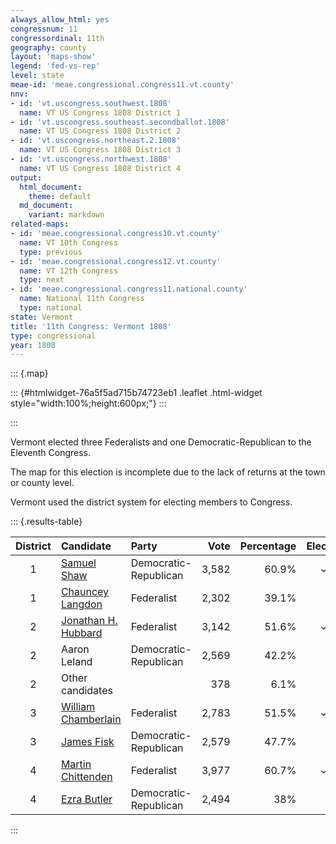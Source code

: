 ```yaml
---
always_allow_html: yes
congressnum: 11
congressordinal: 11th
geography: county
layout: 'maps-show'
legend: 'fed-vs-rep'
level: state
meae-id: 'meae.congressional.congress11.vt.county'
nnv:
- id: 'vt.uscongress.southwest.1808'
  name: VT US Congress 1808 District 1
- id: 'vt.uscongress.southeast.secondballot.1808'
  name: VT US Congress 1808 District 2
- id: 'vt.uscongress.northeast.2.1808'
  name: VT US Congress 1808 District 3
- id: 'vt.uscongress.northwest.1808'
  name: VT US Congress 1808 District 4
output:
  html_document:
    theme: default
  md_document:
    variant: markdown
related-maps:
- id: 'meae.congressional.congress10.vt.county'
  name: VT 10th Congress
  type: previous
- id: 'meae.congressional.congress12.vt.county'
  name: VT 12th Congress
  type: next
- id: 'meae.congressional.congress11.national.county'
  name: National 11th Congress
  type: national
state: Vermont
title: '11th Congress: Vermont 1808'
type: congressional
year: 1808
---
```


::: {.map}
<!--html_preserve-->

::: {#htmlwidget-76a5f5ad715b74723eb1 .leaflet .html-widget style="width:100%;height:600px;"}
:::

<script type="application/json" data-for="htmlwidget-76a5f5ad715b74723eb1">{"x":{"options":{"minZoom":7,"maxZoom":12,"crs":{"crsClass":"L.Proj.CRS","code":"ESRI:32145","proj4def":"+proj=tmerc +lat_0=42.5 +lon_0=-72.5 +k=0.999964286 +x_0=500000 +y_0=0 +ellps=GRS80 +datum=NAD83 +units=m +no_defs","projectedBounds":null,"options":{"resolutions":[1048576,524288,262144,131072,65536,32768,16384,8192,4096,2048,1024,512,256,128,64,32,16,8,4,2,1]}},"zoomControl":false,"dragging":true},"calls":[{"method":"setMaxBounds","args":[42.2768529879132,-73.8877422773662,45.4666589975745,-71.0145566792896]},{"method":"addPolygons","args":[[[[{"lng":[-72.9529261236609,-72.9527731236062,-72.9344111176347,-72.92997011419,-72.9280811135689,-72.7705300605204,-72.8193740718911,-72.7415720444801,-72.7910130565378,-72.8097080610948,-72.8156920631795,-72.8338340674242,-72.865494074828,-72.874554077615,-72.874550077618,-72.8745540780319,-72.8763080810552,-72.9330540986317,-72.9513191042611,-72.9598221069082,-72.9718031106377,-72.978554112722,-73.0305361287659,-73.2189681907667,-73.2226721933636,-73.3734222424403,-73.3742172449195,-73.4085912601317,-73.4068462653308,-73.4377422773662,-73.390586271557,-73.3133962508041,-73.1098611838505,-73.0166101531492,-73.0201031555382,-72.9731521392786,-72.9529261236609],"lat":[44.1613822245613,44.1613272245566,44.1636642256135,44.134058220379,44.1341942204686,44.1269572245419,44.0519332091946,44.0295202077494,43.961676193663,43.9360191883299,43.9374241883837,43.9098271827109,43.8616461727985,43.8581411718468,43.8582071718591,43.8645491730227,43.9020001798299,43.8819281742139,43.8750731723327,43.8722911715318,43.8683701704027,43.8659031697192,43.8468991644524,43.8373551562074,43.8580161598656,43.8430061518748,43.8762381579316,43.9329421670981,44.0189261828493,44.045015186517,44.1908972146891,44.2640822306665,44.2782102403385,44.2846702447449,44.3028762479221,44.2942862479904,44.1613822245613]}]],[[{"lng":[-72.9912980799728,-72.9925390781823,-72.977440073192,-72.9761530749626,-72.9759140756945,-72.9546750686217,-72.9381660631237,-72.9229650580609,-72.8679030397157,-72.8557280356628,-72.8537060349897,-72.8199010237292,-72.8193700208082,-72.8479200306948,-72.8513940282574,-72.8619960317495,-72.8687380282302,-72.9358580506053,-72.9868090675784,-72.9991470700438,-73.000355068774,-73.0009490682333,-73.0027630668854,-73.0075190631518,-72.9995480599926,-72.9335220380604,-72.9213770340264,-72.9254670301461,-72.9302590254067,-72.9506620321481,-73.0229040560152,-73.0379730609871,-73.1077630840475,-73.264958135937,-73.2764231397116,-73.2773481402686,-73.2909451479775,-73.2742951513956,-73.2650311586415,-73.254635168521,-72.9909660807121,-72.9861320790999,-72.9912980799728],"lat":[43.2916520631496,43.2568910566294,43.2569400571488,43.2916500636612,43.3044540660542,43.3037400666388,43.3031850670926,43.3026740675102,43.3007520690061,43.3003880693474,43.3003280694041,43.2992200703325,43.2555080621989,43.2624980625455,43.2053310517573,43.2051050513594,43.1131790339393,43.1163700322858,43.1186530309993,43.093004025782,43.0663750207526,43.0546000185254,43.0234690126258,42.9384019964873,42.9298559951475,42.9272649968718,42.9268009971905,42.8421289811028,42.7393029615237,42.7397019609197,42.7411419587802,42.7413509583154,42.7429139562714,42.7459489515458,42.7460279511727,42.750087951908,42.8019299612272,42.9436609884612,43.1064100192771,43.3146840584708,43.3050430656548,43.3048390657803,43.2916520631496]}]],[[{"lng":[-71.9087447991282,-71.8437197747643,-71.8566387783273,-71.9332898005652,-71.8376577625043,-71.8724727734818,-71.90690978578,-72.0331368263474,-72.0334658252764,-72.0684978350236,-72.0478898260684,-72.0661678290904,-72.0428028191615,-72.1702618640891,-72.3049809086033,-72.3683549311539,-72.3686819312697,-72.3941519403288,-72.4197489494433,-72.5020759787688,-72.5197359842035,-72.5263459862334,-72.6126510164141,-72.5264059953764,-72.4905499865309,-72.4343159729745,-72.3747869581435,-72.2625059177164,-72.2269249089356,-72.1462488891365,-72.1145038815232,-72.0125048438528,-71.9102578060665,-71.8427327810245,-71.8646847870468,-71.9087447991282],"lat":[44.5473463296758,44.5083933247682,44.4961883221368,44.4411843096622,44.3478102958508,44.3366372926833,44.3482932936746,44.3203742844547,44.3018882810835,44.2706302742432,44.2385032690733,44.1897832595917,44.1566222543093,44.1920622565714,44.183158250474,44.204066252167,44.204164252174,44.2124822528357,44.2209892535259,44.2484152557453,44.2411712538329,44.2384012531061,44.2585202538429,44.3775872783592,44.4257032882803,44.506108304709,44.584134320788,44.5427783171067,44.5911813270266,44.7028803498249,44.7496343592814,44.6988303535498,44.6470283476082,44.6111753433665,44.5899473388159,44.5473463296758]}]],[[{"lng":[-72.5264059953764,-72.6126510164141,-72.6603350335254,-72.7705300605204,-72.9280811135689,-72.92997011419,-72.9344111176347,-72.9527731236062,-72.9529261236609,-72.9731521392786,-73.0201031555382,-73.0166101531492,-73.1098611838505,-73.3133962508041,-73.334941264841,-73.2935842562246,-73.3067082647432,-73.338632278628,-73.3599242868202,-73.3614852874297,-73.2583792554814,-73.2537792566237,-73.2332112504736,-73.2288552540832,-73.0380291851744,-72.9241141457505,-72.9103751409818,-72.8114971022667,-72.8093501015145,-72.7031040648322,-72.686472058743,-72.61309203169,-72.5968090256891,-72.5264349997737,-72.4905499865309,-72.5264059953764],"lat":[44.3775872783592,44.2585202538429,44.2762362554404,44.1269572245419,44.1341942204686,44.134058220379,44.1636642256135,44.1613272245566,44.1613822245613,44.2942862479904,44.3028762479221,44.2846702447449,44.2782102403385,44.2640822306665,44.3644502480567,44.4402402631839,44.5003432735418,44.5468532807737,44.562331282799,44.5635902829698,44.600387293219,44.6391493003314,44.649801302966,44.7228753161985,44.6511673100633,44.633060310783,44.6306743108315,44.5484172994649,44.5479312994513,44.5319823002301,44.5243042994163,44.4874752952805,44.4793022943601,44.4441432903997,44.4257032882803,44.3775872783592]}]],[[{"lng":[-71.4645566792896,-71.4879236863854,-71.5090666939451,-71.541198703352,-71.5162236936096,-71.5219366939583,-71.4958456828881,-71.5495346983115,-71.5516256974227,-71.5776037047765,-71.5738097019438,-71.632095719058,-71.5819836971792,-71.5878076983774,-71.5469866826151,-71.5625446861404,-71.5398986776248,-71.5598246827969,-71.597223695019,-71.573084685589,-71.5942606916883,-71.5781556850382,-71.6458907061213,-71.6618307092817,-71.7027817213715,-71.7647467417448,-71.802354753539,-71.812902754684,-71.8376577625043,-71.9332898005652,-71.8566387783273,-71.8437197747643,-71.9087447991282,-71.8646847870468,-71.8427327810245,-71.9102578060665,-72.0125048438528,-72.1145038815232,-72.0415408617057,-71.9743198367173,-71.9187078212014,-71.874661808991,-71.9293438293273,-71.8976088253972,-71.5024876921094,-71.4645566792896],"lat":[45.0136464279276,45.001041424919,45.0073234253543,44.9846504202605,44.9645794174854,44.9399904129029,44.9049894074846,44.8626023981486,44.8377373936216,44.8156123888081,44.7913883845816,44.7515213755231,44.6735433631141,44.661520360758,44.6299613563865,44.6028513509895,44.5888403491901,44.5644783441435,44.5585993418717,44.5379893389245,44.5216903352909,44.5021983322822,44.4751513251924,44.4403033183587,44.4137473122136,44.406644308911,44.3933893052803,44.3555562980658,44.3478102958508,44.4411843096622,44.4961883221368,44.5083933247682,44.5473463296758,44.5899473388159,44.6111753433665,44.6470283476082,44.6988303535498,44.7496343592814,44.822074374704,44.7865283705662,44.8359803812742,44.8765063899881,44.9052213933143,45.0083594127814,45.0133764266487,45.0136464279276]}]],[[{"lng":[-72.541421038843,-72.5326400278486,-72.5846770453678,-72.6121040524313,-72.5781630396662,-72.5439770273104,-72.5195420184823,-72.5778320325521,-72.686472058743,-72.7031040648322,-72.8093501015145,-72.8114971022667,-72.9103751409818,-72.9241141457505,-73.0380291851744,-73.2288552540832,-73.2588712673216,-73.2561962673896,-73.2088652543885,-73.1917102544599,-73.22627526696,-73.2409952740201,-73.1919292620441,-72.554361047039,-72.541421038843],"lat":[44.9519823810152,44.8333553601486,44.8335293583982,44.801597351749,44.781587349332,44.7688083482132,44.7597083474175,44.6775083306874,44.5243042994163,44.5319823002301,44.5479312994513,44.5484172994649,44.6306743108315,44.633060310783,44.6511673100633,44.7228753161985,44.768486323286,44.7823093258482,44.8234803348676,44.9068073503139,44.9195143513488,44.9495853561698,45.0136243692772,45.0082813905912,44.9519823810152]}]],[[{"lng":[-73.2583792554814,-73.3614852874297,-73.3902323008515,-73.3543622984069,-73.3344312950144,-73.3815913141472,-73.3389803046735,-73.338245307757,-73.3546343148646,-73.3431253126663,-73.1919292620441,-73.2409952740201,-73.22627526696,-73.1917102544599,-73.2088652543885,-73.2561962673896,-73.2588712673216,-73.2288552540832,-73.2332112504736,-73.2537792566237,-73.2583792554814],"lat":[44.600387293219,44.5635902829698,44.6183632917738,44.7553053175434,44.8021983266191,44.8493633333418,44.9176903470153,44.9647603554007,44.9873613588246,45.0108493634001,45.0136243692772,44.9495853561698,44.9195143513488,44.9068073503139,44.8234803348676,44.7823093258482,44.768486323286,44.7228753161985,44.649801302966,44.6391493003314,44.600387293219]}]],[[{"lng":[-72.6126510164141,-72.5263459862334,-72.5197359842035,-72.5020759787688,-72.4197489494433,-72.3941519403288,-72.3686819312697,-72.3683549311539,-72.3049809086033,-72.1702618640891,-72.0428028191615,-72.0400838181964,-72.0337048145278,-72.0555308205507,-72.048335817234,-72.0314938118234,-72.0452308155831,-72.0318558106291,-72.0526198173969,-72.0951008281338,-72.0900598256965,-72.102476830161,-72.1169868337234,-72.1142738311177,-72.0906688231221,-72.184789848112,-72.183343844164,-72.2050148490598,-72.4662199404816,-72.4991049520857,-72.5261829616385,-72.5744449786681,-72.7029810238014,-72.7100280262603,-72.7832090518098,-72.8097080610948,-72.7910130565378,-72.7415720444801,-72.8193740718911,-72.7705300605204,-72.6603350335254,-72.6126510164141],"lat":[44.2585202538429,44.2384012531061,44.2411712538329,44.2484152557453,44.2209892535259,44.2124822528357,44.204164252174,44.204066252167,44.183158250474,44.1920622565714,44.1566222543093,44.155759254241,44.1315512500291,44.11129024561,44.0969152432181,44.1004762444217,44.0872252415478,44.0796352405978,44.0768052393989,44.0218402279403,44.0099122259201,44.0148902264246,43.9944892222082,43.9675222173513,43.9657922178086,43.863403195904,43.8081621857813,43.7709521782102,43.8401131822984,43.8502501830643,43.8585461836834,43.8733571847866,43.9092031870347,43.9109211871114,43.9289771879405,43.9360191883299,43.961676193663,44.0295202077494,44.0519332091946,44.1269572245419,44.2762362554404,44.2585202538429]}]],[[{"lng":[-71.8976088253972,-71.9293438293273,-71.874661808991,-71.9187078212014,-71.9743198367173,-72.0415408617057,-72.1145038815232,-72.1462488891365,-72.2269249089356,-72.2625059177164,-72.3747869581435,-72.4343159729745,-72.4905499865309,-72.5264349997737,-72.5968090256891,-72.61309203169,-72.686472058743,-72.5778320325521,-72.5195420184823,-72.5439770273104,-72.5781630396662,-72.6121040524313,-72.5846770453678,-72.5326400278486,-72.541421038843,-72.554361047039,-72.5184450349217,-72.3260649698145,-72.12454590187,-71.8976088253972],"lat":[45.0083594127814,44.9052213933143,44.8765063899881,44.8359803812742,44.7865283705662,44.822074374704,44.7496343592814,44.7028803498249,44.5911813270266,44.5427783171067,44.584134320788,44.506108304709,44.4257032882803,44.4441432903997,44.4793022943601,44.4874752952805,44.5243042994163,44.6775083306874,44.7597083474175,44.7688083482132,44.781587349332,44.801597351749,44.8335293583982,44.8333553601486,44.9519823810152,45.0082813905912,45.0081283917966,45.0047233977537,45.0056804047281,45.0083594127814]}]],[[{"lng":[-72.8310970619131,-72.796876049906,-72.7877100453342,-72.7829200436275,-72.8186060517645,-72.8200450503447,-72.7830880373855,-72.7225030161348,-72.7159920146899,-72.6953140073972,-72.7009470085767,-72.7580070214548,-72.7728300266347,-72.7910710265446,-72.7934000264137,-72.7715440189809,-72.7271850036885,-72.737302004081,-72.7705770111223,-72.8258120302949,-72.8534410393674,-72.8536900379653,-72.8557280356628,-72.8679030397157,-72.9229650580609,-72.9381660631237,-72.9546750686217,-72.9759140756945,-72.9761530749626,-72.977440073192,-72.9925390781823,-72.9912980799728,-72.9861320790999,-72.9909660807121,-73.254635168521,-73.2486421820133,-73.2957331991335,-73.3062362059444,-73.37189122747,-73.3957692316729,-73.4221602413344,-73.4285062470398,-73.362669232904,-73.3504332300559,-73.3792802420822,-73.3927532474726,-73.3734222424403,-73.2226721933636,-73.2189681907667,-73.0305361287659,-72.978554112722,-72.9718031106377,-72.9598221069082,-72.9513191042611,-72.9330540986317,-72.8763080810552,-72.8745540780319,-72.874550077618,-72.874554077615,-72.8739570769698,-72.8310970619131],"lat":[43.8390251698163,43.8294581692206,43.8059101652041,43.8041601650445,43.7463151531944,43.7168441477178,43.7063371470315,43.688983145875,43.7002321481691,43.693694147659,43.6828411454674,43.5875271259399,43.5915751261896,43.4950091076952,43.4807721049768,43.4778721051737,43.4687271049654,43.4217870959099,43.3584940830251,43.3723490837493,43.3710860825854,43.3475920782062,43.3003880693474,43.3007520690061,43.3026740675102,43.3031850670926,43.3037400666388,43.3044540660542,43.2916500636612,43.2569400571488,43.2568910566294,43.2916520631496,43.3048390657803,43.3050430656548,43.3146840584708,43.5538671030098,43.5771571056862,43.6280281147065,43.6244991117806,43.5680961005497,43.5821391022242,43.6368261120836,43.7531541357695,43.771447139554,43.8084011453285,43.8222051473889,43.8430061518748,43.8580161598656,43.8373551562074,43.8468991644524,43.8659031697192,43.8683701704027,43.8722911715318,43.8750731723327,43.8819281742139,43.9020001798299,43.8645491730227,43.8582071718591,43.8581411718468,43.8512761706076,43.8390251698163]}]],[[{"lng":[-72.8193700208082,-72.6854789744285,-72.4337018917169,-72.452101893402,-72.4350688830784,-72.4673648918064,-72.4437638811785,-72.473828889041,-72.5321869072862,-72.5244319023333,-72.5528349098559,-72.5572479093767,-72.5427849019116,-72.5088588889981,-72.5160828905408,-72.491122882699,-72.4585198692103,-72.8972000144794,-72.9302590254067,-72.9254670301461,-72.9213770340264,-72.9335220380604,-72.9995480599926,-73.0075190631518,-73.0027630668854,-73.0009490682333,-73.000355068774,-72.9991470700438,-72.9868090675784,-72.9358580506053,-72.8687380282302,-72.8619960317495,-72.8513940282574,-72.8479200306948,-72.8193700208082],"lat":[43.2555080621989,43.2224220604909,43.233284070845,43.1614230567905,43.084757042971,43.0526580358843,43.0062540279326,42.9720550205124,42.9549550153799,42.9155840082155,42.8849780015121,42.8530289953373,42.8084909873958,42.7799289831023,42.7659589802223,42.7724749822701,42.7268619746927,42.7386039624913,42.7393029615237,42.8421289811028,42.9268009971905,42.9272649968718,42.9298559951475,42.9384019964873,43.0234690126258,43.0546000185254,43.0663750207526,43.093004025782,43.1186530309993,43.1163700322858,43.1131790339393,43.2051050513594,43.2053310517573,43.2624980625455,43.2555080621989]}]],[[{"lng":[-72.3028688773897,-72.3296218798838,-72.3801968949549,-72.3985648973945,-72.380301889866,-72.3963618914066,-72.4159788946753,-72.3901048848782,-72.410354890037,-72.3955258839429,-72.4386938945784,-72.4337018917169,-72.6854789744285,-72.8193700208082,-72.8199010237292,-72.8537060349897,-72.8557280356628,-72.8536900379653,-72.8534410393674,-72.8258120302949,-72.7705770111223,-72.737302004081,-72.7271850036885,-72.7715440189809,-72.7934000264137,-72.7910710265446,-72.7728300266347,-72.7580070214548,-72.7009470085767,-72.6953140073972,-72.7159920146899,-72.7225030161348,-72.7830880373855,-72.8200450503447,-72.8186060517645,-72.7829200436275,-72.7877100453342,-72.796876049906,-72.8310970619131,-72.8739570769698,-72.874554077615,-72.865494074828,-72.8338340674242,-72.8156920631795,-72.8097080610948,-72.7832090518098,-72.7100280262603,-72.7029810238014,-72.5744449786681,-72.5261829616385,-72.4991049520857,-72.4662199404816,-72.2050148490598,-72.2509318624341,-72.3028688773897],"lat":[43.7027271623969,43.6002111425544,43.572205135698,43.5134441241944,43.4899751204392,43.4288831085546,43.3765400981647,43.3569360953631,43.3316840899889,43.3126140869185,43.2529140743507,43.233284070845,43.2224220604909,43.2555080621989,43.2992200703325,43.3003280694041,43.3003880693474,43.3475920782062,43.3710860825854,43.3723490837493,43.3584940830251,43.4217870959099,43.4687271049654,43.4778721051737,43.4807721049768,43.4950091076952,43.5915751261896,43.5875271259399,43.6828411454674,43.693694147659,43.7002321481691,43.688983145875,43.7063371470315,43.7168441477178,43.7463151531944,43.8041601650445,43.8059101652041,43.8294581692206,43.8390251698163,43.8512761706076,43.8581411718468,43.8616461727985,43.9098271827109,43.9374241883837,43.9360191883299,43.9289771879405,43.9109211871114,43.9092031870347,43.8733571847866,43.8585461836834,43.8502501830643,43.8401131822984,43.7709521782102,43.7401501710175,43.7027271623969]}]]],null,null,{"interactive":true,"className":"","stroke":true,"color":"#bbb","weight":2,"opacity":1,"fill":true,"fillColor":["#FFFFFF","#FFFFFF","#74C476","#FFFFFF","#74C476","#FFFFFF","#FFFFFF","#9E9AC8","#74C476","#FFFFFF","#31A354","#756BB1"],"fillOpacity":1,"dashArray":"5, 5","smoothFactor":1,"noClip":false},["<b>Addison County, Vermont<\/b><br/>","<b>Bennington County, Vermont<\/b><br/>","<b>Caledonia County, Vermont<\/b><br/>\nCongressional District: 3<br/>\nFederalists: 52.3% (992 votes)<br/>\nDemocratic-Republicans: 47.1% (892 votes)<br/>\nUnaffiliated or other parties: 0.6% (11 votes)<br/>","<b>Chittenden County, Vermont<\/b><br/>","<b>Essex County, Vermont<\/b><br/>\nCongressional District: 3<br/>\nFederalists: 55.8% (158 votes)<br/>\nDemocratic-Republicans: 43.8% (124 votes)<br/>\nUnaffiliated or other parties: 0.4% (1 votes)<br/>","<b>Franklin County, Vermont<\/b><br/>","<b>Grand Isle County, Vermont<\/b><br/>","<b>Orange County, Vermont<\/b><br/>\nCongressional District: 3<br/>\nFederalists: 49.4% (1,335 votes)<br/>\nDemocratic-Republicans: 50.5% (1,363 votes)<br/>\nUnaffiliated or other parties: 0.1% (2 votes)<br/>","<b>Orleans County, Vermont<\/b><br/>\nCongressional District: 3<br/>\nFederalists: 56.4% (298 votes)<br/>\nDemocratic-Republicans: 37.9% (200 votes)<br/>\nUnaffiliated or other parties: 5.7% (30 votes)<br/>","<b>Rutland County, Vermont<\/b><br/>","<b>Windham County, Vermont<\/b><br/>\nCongressional District: 2<br/>\nFederalists: 69.8% (2,131 votes)<br/>\nDemocratic-Republicans: 30.2% (924 votes)<br/>","<b>Windsor County, Vermont<\/b><br/>\nCongressional District: 2<br/>\nFederalists: 33.4% (1,014 votes)<br/>\nDemocratic-Republicans: 66.6% (2,020 votes)<br/>"],null,["Addison County","Bennington County","Caledonia County / District 3","Chittenden County","Essex County / District 3","Franklin County","Grand Isle County","Orange County / District 3","Orleans County / District 3","Rutland County","Windham County / District 2","Windsor County / District 2"],{"interactive":false,"permanent":false,"direction":"auto","opacity":1,"offset":[0,0],"textsize":"10px","textOnly":false,"className":"","sticky":true},null]},{"method":"addPolygons","args":[[[[{"lng":[-72.8511110184001,-72.852138982626,-72.8619940090076,-72.8624850103954,-72.8625069914266,-72.8659920044667,-72.8687370115176,-72.8745429995558,-72.8973410036195,-72.9969400121421,-72.9986769871112,-72.9993800064421,-72.9985769871092,-72.9995469882639,-73.0007199936997,-73.002796000981,-73.0056149844762,-73.0052529882231,-73.0063730057964,-73.0080630160349,-72.9995460057777,-72.9213759920644,-72.9240850020957,-72.9260239981109,-72.9280980083741,-72.9292569934053,-72.929325015818,-72.9302579972087,-72.947979983762,-72.963223022967,-73.0108230049131,-73.0186449847964,-73.0480409760077,-73.116510980608,-73.1635659966757,-73.1872579987378,-73.198953004227,-73.2137150479713,-73.2145719891289,-73.2649569995501,-73.2764210027474,-73.277345995239,-73.2909439828574,-73.2863369916472,-73.2837499998792,-73.2870630252832,-73.2853880307994,-73.2786729822887,-73.2783059929425,-73.2758040005579,-73.2759640099424,-73.2744659863568,-73.2742939813029,-73.2742440192306,-73.2734940099746,-73.271839014117,-73.2714289951317,-73.2697800290963,-73.2687760089866,-73.2667729648406,-73.264921965489,-73.2616309873099,-73.2596590163676,-73.258696972226,-73.2564739781872,-73.2563699831881,-73.2540180136775,-73.2531769735997,-73.2514709995087,-73.2512219896219,-73.2509170110726,-73.2500059795036,-73.2493979932332,-73.2490419389891,-73.2477929829239,-73.2470610036327,-73.2480679669464,-73.2480370448647,-73.2468440206257,-73.2476980170759,-73.2468199781858,-73.2439000243796,-73.242645986083,-73.2413899599617,-73.2425370115771,-73.2419929929056,-73.2416069743499,-73.2435300143641,-73.249156015758,-73.2502189906506,-73.2487660137232,-73.2495539934762,-73.2555550014596,-73.2581610016918,-73.2609160063109,-73.2636829874937,-73.2638329707772,-73.2646029969567,-73.2660479846749,-73.2666459907737,-73.266929020938,-73.2682809851974,-73.2686269908105,-73.2674940002205,-73.268392475439,-73.2697569840314,-73.2810779706302,-73.2812960072833,-73.2849119980658,-73.2911090144231,-73.294506028046,-73.2972729750391,-73.2952279858818,-73.2932139857777,-73.2921129914771,-73.2941880011651,-73.2950679725793,-73.2928330216178,-73.2926600009615,-73.2912579857657,-73.2937409768493,-73.2964160280906,-73.2983030109583,-73.3021109679111,-73.3024249846461,-73.3004409845287,-73.3029579964698,-73.3020760046983,-73.3025520028391,-73.3082799832218,-73.3102280104213,-73.312965984554,-73.3183210042449,-73.3244920098379,-73.327702033091,-73.3320779985968,-73.3380259786408,-73.3400679687729,-73.3419600012389,-73.3441010423703,-73.348218000505,-73.3511770054047,-73.3538269962329,-73.3546459835216,-73.3655619617613,-73.3724549512328,-73.3698699982953,-73.3760359234031,-73.3723749999834,-73.3734430113055,-73.3758899882267,-73.3773410036112,-73.3835399775668,-73.3816260039561,-73.3858419742152,-73.3843039795887,-73.3852510040612,-73.3827700035778,-73.3841879883532,-73.3891259964512,-73.3917379792987,-73.3919600124592,-73.393972994371,-73.3957669939004,-73.4039109896189,-73.4169640076017,-73.4203780017439,-73.4286359856311,-73.4309470331879,-73.4303250159058,-73.4216160115255,-73.4221539844339,-73.4237080082378,-73.4178269870075,-73.4183190158672,-73.4279099988876,-73.4285049850393,-73.4273340174602,-73.426775990694,-73.4267090224476,-73.4240269917823,-73.4193849999976,-73.4151890206738,-73.4136769957993,-73.4109809919783,-73.4097329813197,-73.4079940170729,-73.4078769728199,-73.4075860000955,-73.4039679828617,-73.4052430062197,-73.4010770205226,-73.399877017509,-73.3980429888701,-73.3973309953979,-73.3947259990046,-73.3906429610418,-73.3892509941255,-73.3885369969047,-73.3854930002553,-73.3789469781447,-73.3735300053688,-73.3730339764399,-73.3702019508265,-73.3707240082737,-73.3698880069113,-73.3658230353501,-73.3617949771598,-73.353056996833,-73.3504309714851,-73.3547579968741,-73.3575470164785,-73.3624979401634,-73.3763610288532,-73.3792789908503,-73.3832589733419,-73.3903019919882,-73.3924920793946,-73.392250012735,-73.3883890242989,-73.3818650323689,-73.3765980195846,-73.3745619724742,-73.3736879778747,-73.3735569824788,-73.3628919993818,-73.3311229975331,-73.3091530150284,-73.2709590133825,-73.2532359931176,-73.2387899906122,-73.2226969921003,-73.2202490218105,-73.2184159984591,-73.1850040132773,-73.1712580099864,-73.1555230140062,-73.1562960092551,-73.1245800219966,-73.0571909883425,-73.0305349961762,-72.9718010056437,-72.932511998009,-72.8763059813854,-72.8745530085787,-72.8738982589475,-72.8310959933323,-72.7968750232917,-72.7943679925782,-72.7910529960601,-72.7906739895439,-72.7908319943742,-72.7922529931121,-72.794337983651,-72.7941490211068,-72.7914650067705,-72.7902970083204,-72.7886869950226,-72.7854989921592,-72.7848679971049,-72.7844899959088,-72.7881850027427,-72.7883440034152,-72.7829190156506,-72.7930319636348,-72.8164509699411,-72.833237422362,-72.8200429577934,-72.7495460100532,-72.70094500452,-72.7240460059554,-72.7350140058497,-72.7490399711679,-72.7495440090031,-72.7580050201986,-72.7728289878008,-72.7887550154432,-72.7910699823127,-72.7931832258403,-72.760666999759,-72.7521240214026,-72.7495420018643,-72.7491319891838,-72.7271840184489,-72.72886399492,-72.7264079980491,-72.7239949979133,-72.7250439869492,-72.7250720006794,-72.7283249936359,-72.7325229778142,-72.7327929863523,-72.7373009900107,-72.7399500139395,-72.7495419968012,-72.7585179957077,-72.7597989854438,-72.7705759964463,-72.7917730157195,-72.7931370028131,-72.8127090020361,-72.8259129946695,-72.8258099897254,-72.8534389903296,-72.8543134889479,-72.819900008505,-72.8197779785507,-72.8193680052896,-72.8479180169132,-72.8488709895436,-72.8492829973665,-72.8511110184001],"lat":[43.2095019940829,43.2050060171922,43.2050950099265,43.1986029968935,43.198314009722,43.1522139926913,43.113170000614,43.1134580113072,43.1146200241669,43.1190970181513,43.1093039920454,43.0978609888951,43.0968580031513,43.0849919992467,43.057930006504,43.022882012946,42.9732750101317,42.97009599303,42.9606219998526,42.9300869967699,42.9298460094777,42.9267920007196,42.8750799897155,42.8299150010196,42.7931379848717,42.7576289985427,42.7560989746173,42.7392929995314,42.739638999954,42.7399380009539,42.7408500178123,42.7410589895676,42.7414809752708,42.743144999968,42.7439830018354,42.7444270159641,42.7446469913598,42.7449239997654,42.7449410096678,42.7459400162894,42.7460190120052,42.7500789991728,42.801920008016,42.8080379978637,42.813863984527,42.8201399773973,42.8340929955222,42.8334100196598,42.8375579884691,42.8972490096707,42.9010440018279,42.9403609959237,42.9436519956768,42.9457830180166,42.960857013818,42.9956159811811,43.0000769831357,43.0359229888036,43.0504659867146,43.0794850359233,43.1083899679907,43.1694989966024,43.2072479937239,43.2305549837749,43.2600930047027,43.2648119715874,43.3323350493845,43.3577089912922,43.3943699727774,43.3999659826624,43.4069969821067,43.4296689945123,43.4461509910984,43.4554250041565,43.4918719865879,43.5149189995848,43.515992962764,43.516359034604,43.5172510106841,43.5231729825101,43.52527700025,43.5274279976829,43.5307209998633,43.5323449778942,43.5343809945582,43.5343419761012,43.5345450099694,43.5354080048586,43.5452819837281,43.5507909842617,43.5531480069539,43.5543359787513,43.5598940101472,43.5639200130511,43.5663190102323,43.5675379930419,43.567503972057,43.5681979995962,43.5696849616806,43.5697769961614,43.56899998517,43.5696630006376,43.5696859713515,43.5708749829582,43.5721684869647,43.5717679993777,43.5741719896225,43.5775789828924,43.5792720091794,43.5778559597353,43.577148016308,43.5797089940674,43.5817199648408,43.583549007702,43.5845090164578,43.5857669963583,43.5899520122301,43.5943190064694,43.5959890180069,43.5990060009723,43.6052030043209,43.6076040003651,43.6102110391364,43.6093879928496,43.6113090239618,43.617069977298,43.621003015654,43.6231070138729,43.6257079932382,43.6268519752608,43.6242280011591,43.6247050084123,43.6284980043355,43.6275139949104,43.6259129877376,43.627169991663,43.6254410073227,43.6246459976573,43.6254630060896,43.6263669896333,43.6217079673074,43.6223930116317,43.6260900055596,43.6262269916089,43.6234400049699,43.6236649944383,43.6197110273604,43.6125960193109,43.606013985987,43.6032919989157,43.6014380230699,43.598352008477,43.5967999950211,43.5920889881616,43.5913820051451,43.5873799920575,43.5832649955522,43.5785760027169,43.5755120401732,43.5747829671159,43.5730019962609,43.5699149774926,43.5695949906856,43.5680870149196,43.5703310012105,43.5777299870548,43.5814889972541,43.5839940003748,43.5870359820814,43.5905319913008,43.6030230119739,43.6065110135509,43.6123559987606,43.6205859962172,43.6233249968865,43.634427985635,43.636816977153,43.6395250025829,43.6414520028824,43.6416619428944,43.6454020167444,43.647486021192,43.6534660328679,43.6597330069253,43.6641499829757,43.6665600174023,43.6697359979394,43.6721639882883,43.6730839786941,43.6824349800428,43.6883669982682,43.6935479914084,43.6940300247923,43.6948099995383,43.6952930130692,43.6976769719395,43.7046649878515,43.7060180042348,43.7073639778771,43.7117550022869,43.7167539944517,43.7221570125221,43.7226760083652,43.7269059763236,43.7355710115885,43.7439020117942,43.7498000042627,43.7539840018361,43.7669019917706,43.7714380143265,43.7767209717042,43.7859330167954,43.7902110025204,43.7987659580985,43.8083909997979,43.8133100074656,43.8173710168759,43.8207790232047,43.8244079965609,43.8324040315066,43.8373149973236,43.8393569939645,43.8415739988371,43.8426099703629,43.8427980234169,43.8442030137286,43.8469939987976,43.8493140374289,43.8529649737951,43.8543759886418,43.8564279929395,43.8579929879958,43.8435159950216,43.8371310186502,43.8387349970248,43.8389719773546,43.8399320002194,43.8427039865218,43.8433990067973,43.8457970003084,43.846888991619,43.8683609910691,43.882325996292,43.9019910112735,43.8645390050044,43.857843432227,43.8390159986513,43.829448003484,43.8248800013455,43.8238270092727,43.8233019911559,43.8230270116457,43.8223869872044,43.8214279986413,43.8195529913769,43.8161009964235,43.8160090037708,43.8161690004408,43.8146589956303,43.8141099959099,43.8124410167194,43.8086930089777,43.8063839848298,43.8041500120517,43.7878379952366,43.7500659989163,43.7194813004691,43.7168340096492,43.6967929992163,43.6828309909262,43.643658023558,43.6250680088233,43.6019649906266,43.6013079933393,43.5875169810194,43.5915650041402,43.5013839912043,43.4950000044607,43.4811358731888,43.47616401089,43.4748299918014,43.4744270116621,43.4738299869425,43.4687170001715,43.4624940062413,43.4620900021042,43.4616939994857,43.4574729950259,43.4572619971917,43.4478200043105,43.4356349954791,43.4348469780493,43.4217769961317,43.4168640127629,43.3998660019228,43.3819530019198,43.3541439977847,43.3584840019607,43.3668520089487,43.3673900157595,43.3750719963163,43.3802900113901,43.3723390087431,43.3710759947243,43.3003358005848,43.2992099909831,43.2892710109176,43.2554979934149,43.2624877984646,43.2500739858793,43.2366530088769,43.2095019940829]}]],[[{"lng":[-72.4488089460684,-72.452649962354,-72.4518679503843,-72.4521000151222,-72.4515529794906,-72.4528010356441,-72.4563360249709,-72.4567020206499,-72.4532040088623,-72.4528289993624,-72.4501130052003,-72.4425280169492,-72.440748947878,-72.4415289723866,-72.442184013628,-72.4429330167327,-72.435935987916,-72.432784962929,-72.4331600005294,-72.4333790077342,-72.43890201514,-72.4424270044563,-72.4429579924777,-72.4396199925572,-72.4387459787534,-72.4383720119783,-72.437810993564,-72.435066017809,-72.4361900300056,-72.4398700268891,-72.4452020051122,-72.4512810058025,-72.4562370085414,-72.4625340548749,-72.4664910172268,-72.4670819821321,-72.4644609951546,-72.4610320379906,-72.4604070198685,-72.4609049976297,-72.462988982472,-72.4619290043524,-72.4608689948631,-72.4570350000131,-72.4477810062181,-72.4446349924955,-72.4437619901365,-72.4487139921821,-72.4569359678406,-72.4599509767386,-72.4638729848634,-72.4645889656289,-72.4651489990233,-72.4643069641963,-72.4640260399812,-72.4637770063482,-72.4618769662463,-72.4616269860934,-72.4659850046287,-72.4692839748691,-72.4746989889962,-72.4811769969186,-72.4831689858224,-72.4837290098866,-72.4925969936187,-72.5042259902333,-72.507901013802,-72.5190450151057,-72.5234049821596,-72.5317819807986,-72.5336809841333,-72.5329680225801,-72.5280520078758,-72.5268410130752,-72.5266239913111,-72.5270650035855,-72.5268800190673,-72.5262899796145,-72.5258870201831,-72.5242419979769,-72.5246169966331,-72.5291909719593,-72.5314330021004,-72.5315580507407,-72.5314689863282,-72.5407079971456,-72.5464909909497,-72.5528339891063,-72.5533629993311,-72.5554150002183,-72.5553490225269,-72.5549449776906,-72.5542320070271,-72.5567499921294,-72.5569360288498,-72.5567499519814,-72.5555390458561,-72.5534260160519,-72.5486359955722,-72.5476460040142,-72.5469999885414,-72.5461009814401,-72.5454499828553,-72.5429680263111,-72.5421009806266,-72.5425970108279,-72.542907996778,-72.5395999905226,-72.5183540052138,-72.5117460163054,-72.5088579814662,-72.5083719682168,-72.5151590258884,-72.5167309773798,-72.5164530113565,-72.5120500047709,-72.5015279907093,-72.4973910157492,-72.4916810180834,-72.4889470023557,-72.4883880327362,-72.4873010038356,-72.483916018014,-72.4773979739375,-72.4773350068841,-72.4759380324026,-72.4756259743419,-72.475283988164,-72.4742819943731,-72.4730710109149,-72.4644139869696,-72.4638249969264,-72.4619629619846,-72.4596670106646,-72.4586119875683,-72.4585189859541,-72.4995330114533,-72.5658669855249,-72.5709320065985,-72.5920299910774,-72.6164930030089,-72.6245349871318,-72.6852070136825,-72.686365961634,-72.7233219991805,-72.8091130479613,-72.8377190168837,-72.8703420079973,-72.8773359709578,-72.9169540053167,-72.9235630219646,-72.9302579972087,-72.929325015818,-72.9292569934053,-72.9280980083741,-72.9260239981109,-72.9240850020957,-72.9213759920644,-72.9995460057777,-73.0080630160349,-73.0063730057964,-73.0052529882231,-73.0056149844762,-73.002796000981,-73.0007199936997,-72.9995469882639,-72.9985769871092,-72.9993800064421,-72.9986769871112,-72.9969400121421,-72.8973410036195,-72.8745429995558,-72.8687370115176,-72.8659920044667,-72.8625069914266,-72.8624850103954,-72.8619940090076,-72.852138982626,-72.8511110184001,-72.8492829973665,-72.8488709895436,-72.8479180169132,-72.8193680052896,-72.8197779785507,-72.819900008505,-72.8543134889479,-72.8534389903296,-72.8258099897254,-72.8259129946695,-72.8127090020361,-72.7917730157195,-72.7705759964463,-72.7597989596016,-72.7585179957077,-72.7495419968012,-72.7401689982582,-72.7399500139395,-72.7373009900107,-72.7327929863523,-72.7325229778142,-72.7283249936359,-72.7250720006794,-72.7239949979133,-72.7264079980491,-72.7288639884527,-72.7271840184489,-72.7491319891838,-72.7495420018643,-72.7521240214026,-72.760666999759,-72.7931832258403,-72.7910699823127,-72.7887550154432,-72.7728289878008,-72.7580050201986,-72.7495440090031,-72.7490399711679,-72.7350140058497,-72.7240460059554,-72.70094500452,-72.7495460100532,-72.8200429577934,-72.833237422362,-72.8164509699411,-72.7930319636348,-72.7829190156506,-72.7883440034152,-72.7881850027427,-72.7844899959088,-72.7848679971049,-72.7854989921592,-72.7886869950226,-72.7902970083204,-72.7914650067705,-72.7941490211068,-72.794337983651,-72.7922529931121,-72.7908319943742,-72.7906739895439,-72.7910529960601,-72.7943679925782,-72.7968750232917,-72.8310959933323,-72.8738982329067,-72.8654569961932,-72.861862994466,-72.8313810138185,-72.8256389999947,-72.8156909879773,-72.809823002067,-72.766000997681,-72.7439099963112,-72.7035210045329,-72.7020710041308,-72.672981993542,-72.6005619989974,-72.5865369901253,-72.5696479797597,-72.5260760070826,-72.4601319953766,-72.4355920115758,-72.4024510034574,-72.3838409814869,-72.3374509858597,-72.3264679954151,-72.3051579957083,-72.2089759907889,-72.2050130172389,-72.2108150138023,-72.2180989616814,-72.2220690005079,-72.2249050051527,-72.2275399861415,-72.2327440091821,-72.2369669758631,-72.2375979995283,-72.2370620193165,-72.2346359855895,-72.2322390240781,-72.2327130130947,-72.2400249657646,-72.2489430347889,-72.2650650035846,-72.2675229905473,-72.2711799723594,-72.2751870133225,-72.2760719932789,-72.2812420085004,-72.2827870060907,-72.2832919976485,-72.2862250075076,-72.2922149971246,-72.2955560084606,-72.3002199941035,-72.3003289803668,-72.3003460227064,-72.3015750006351,-72.3023309864624,-72.3034339885142,-72.3027100224838,-72.3053259969787,-72.3056729970659,-72.3051069974833,-72.3047920185789,-72.3027139926279,-72.3024950010133,-72.3026519627062,-72.3056130165136,-72.3088570106254,-72.3091020096555,-72.314020009187,-72.3140829837814,-72.3145869877775,-72.3139569906348,-72.317701998002,-72.3258220030163,-72.3296599892101,-72.3297230499563,-72.3293769965551,-72.3293450064819,-72.3273619857501,-72.3289659797575,-72.3302239776559,-72.3314200197341,-72.3344010107352,-72.3347450379208,-72.3327000112216,-72.3295220111799,-72.3278539711477,-72.3279169813643,-72.3364699918953,-72.3424749932978,-72.3506169917927,-72.3543900033757,-72.3639160020154,-72.3749879919383,-72.3801959950547,-72.3801399765936,-72.3819319697028,-72.3825629865718,-72.3810940028617,-72.3807829878543,-72.3815409898201,-72.3805399877666,-72.3814849891311,-72.3862040006364,-72.3903229591186,-72.3917679939768,-72.3940300057595,-72.395634990026,-72.3955730119775,-72.3957209842045,-72.3962240132987,-72.3969270425153,-72.3985629985046,-72.3963050174042,-72.3846860069277,-72.3841530028444,-72.383275996812,-72.3816769631043,-72.3803620250604,-72.3812479961225,-72.381374002785,-72.3813430136264,-72.3814689948523,-72.3815650151466,-72.3838000189268,-72.3868469434319,-72.386940977782,-72.3920920019415,-72.3926280076898,-72.3912849624861,-72.3905669984307,-72.3934889958971,-72.3958169969352,-72.3957910292426,-72.3988710024378,-72.399971982337,-72.4001310058732,-72.4034019851573,-72.4047200025235,-72.4111789967079,-72.4131539658911,-72.4158830089058,-72.4149110036004,-72.4145050245125,-72.4039490021839,-72.3921700162379,-72.3909200368266,-72.4009810186516,-72.4065470058804,-72.4090369971876,-72.4091309905706,-72.4101970004922,-72.4034700110563,-72.3976190141605,-72.3971499963723,-72.3959299739411,-72.3955250701663,-72.3971229759313,-72.3988769929881,-72.4027000149537,-72.4036729825081,-72.4053659728059,-72.4078419970549,-72.4095650231335,-72.4097520156726,-72.4154499780921,-72.4155750315737,-72.4215830073687,-72.4287150321749,-72.4300599736848,-72.4363780153455,-72.4375040309095,-72.4387549768485,-72.4391869944936,-72.4338100086031,-72.4391559768558,-72.4405000333366,-72.43940699143,-72.4393129953753,-72.4388749973974,-72.4377190254309,-72.4389690055096,-72.4462809801292,-72.447936004188,-72.450279992332,-72.4494350085978,-72.4437490403854,-72.4434050156909,-72.4488089460684],"lat":[43.1760939893746,43.1721859723392,43.1701740020803,43.1614139794754,43.15515501516,43.1519769631758,43.1496660059676,43.1462150061023,43.1406149799442,43.1399060020363,43.1378719752554,43.1367529863527,43.1351979905127,43.1312890053929,43.1314259760428,43.1301919828524,43.1233810117369,43.1188320311321,43.1127279873396,43.1123849906994,43.1072879829958,43.1036300193959,43.1004070106442,43.0959030043207,43.0925199956672,43.0909650091607,43.0896390028499,43.0862560034925,43.0817299944276,43.0770429899975,43.0713519836347,43.0674649970465,43.0619319813624,43.0583190142331,43.0547290012301,43.0507280264747,43.0457220076808,43.0423619727482,43.0384070063361,43.0359610049229,43.0271139960294,43.0247830076711,43.0227939976763,43.0172849900239,43.012394001563,43.0105660216582,43.0062450171647,43.0011689968651,43.0013059917778,43.0000800069414,42.9948620031094,42.9938560065209,42.9913189844402,42.9867239859082,42.9861069669764,42.9859010254333,42.9843469827122,42.9829060020829,42.9784700267504,42.9765949811333,42.9717470133633,42.9740769972954,42.9731620030049,42.9730699874147,42.9676479820057,42.9658149924287,42.9641710008683,42.9628960018291,42.9596970027555,42.9552420050469,42.952773011124,42.9475849974381,42.9446800138041,42.9408609587514,42.93990098515,42.9305499741534,42.9275779530258,42.925680998937,42.9243539881237,42.9185010090719,42.915049017112,42.9127189952832,42.9078730000101,42.9062270278631,42.8979499947849,42.8893790083311,42.8871399933874,42.8849679932346,42.880349984535,42.8754279933797,42.8660740141807,42.8647699766237,42.8600379953811,42.8547569938643,42.8522189987331,42.8518299910583,42.8502980222381,42.8467089995176,42.8422029880632,42.8387130130499,42.8306819878868,42.8238059808604,42.8213769863364,42.8144029965862,42.8090299941442,42.8091450200697,42.8087560017346,42.8048320081499,42.7906509954247,42.784113993919,42.7799189971104,42.774610004574,42.7708620103351,42.7686700012949,42.767114994773,42.7636609573178,42.767062988806,42.7731250295051,42.772739014106,42.7706140182317,42.7699739836794,42.7686940152773,42.7648769681022,42.760855995889,42.7605820097727,42.7577019994303,42.7563300162595,42.7537469893431,42.7496690221473,42.7459160011873,42.7374600153106,42.7369350251488,42.7343289929589,42.731128018141,42.7292989985037,42.7268529879132,42.7280529747538,42.7299919960785,42.7301489877876,42.7306809838121,42.7312890139685,42.7316339828162,42.7331629987466,42.7331919903878,42.7341929937037,42.7365809975901,42.7372459824103,42.737988977634,42.7381450197087,42.7390209859622,42.7391639891379,42.7392929995314,42.7560989746173,42.7576289985427,42.7931379848717,42.8299150010196,42.8750799897155,42.9267920007196,42.9298460094777,42.9300869967699,42.9606219998526,42.97009599303,42.9732750101317,43.022882012946,43.057930006504,43.0849919992467,43.0968580031513,43.0978609888951,43.1093039920454,43.1190970181513,43.1146200241669,43.1134580113072,43.113170000614,43.1522139926913,43.198314009722,43.1986029968935,43.2050950099265,43.2050060171922,43.2095019940829,43.2366530088769,43.2500739858793,43.2624877984646,43.2554979934149,43.2892710109176,43.2992099909831,43.3003358005848,43.3710759947243,43.3723390087431,43.3802900113901,43.3750719963163,43.3668520089487,43.3584840019607,43.354143993125,43.3819530019198,43.3998660019228,43.4164529983414,43.4168640127629,43.4217769961317,43.4348469780493,43.4356349954791,43.4478200043105,43.4572619971917,43.4616939994857,43.4620900021042,43.4624940249163,43.4687170001715,43.4738299869425,43.4744270116621,43.4748299918014,43.47616401089,43.4811358731888,43.4950000044607,43.5013839912043,43.5915650041402,43.5875169810194,43.6013079933393,43.6019649906266,43.6250680088233,43.643658023558,43.6828309909262,43.6967929992163,43.7168340096492,43.7194813004691,43.7500659989163,43.7878379952366,43.8041500120517,43.8063839848298,43.8086930089777,43.8124410167194,43.8141099959099,43.8146589956303,43.8161690004408,43.8160090037708,43.8161009964235,43.8195529913769,43.8214279986413,43.8223869872044,43.8230270116457,43.8233019911559,43.8238270092727,43.8248800013455,43.829448003484,43.8390159986513,43.8578434275855,43.8614440125556,43.8666820034659,43.913527970079,43.9232769780672,43.9374149983951,43.9358530047789,43.9244930150152,43.9189599734046,43.9093469929971,43.9091960103059,43.9007310103894,43.8811850108662,43.8767079823048,43.8719069980162,43.8584829934594,43.8382909991828,43.8320280102879,43.8243479970883,43.8203170061047,43.8097049934146,43.8067059882497,43.8002889864267,43.7723360096027,43.7709429659869,43.7676959925157,43.7657290025239,43.7598309967214,43.756355992131,43.7542319928334,43.7468920143187,43.7448330240049,43.7451299904231,43.7453590108963,43.74700500596,43.7480119745889,43.7482860087519,43.7443749849166,43.7408509887113,43.7340669850996,43.7343650003619,43.7341379981972,43.728014012742,43.727054006387,43.7241529924571,43.7227370035962,43.7221199950278,43.718532025972,43.7113330034266,43.7086370000756,43.7056429838447,43.7038329956613,43.703722985478,43.7033119879187,43.7034949928995,43.701278029546,43.6982609767696,43.6957699892501,43.6911300188166,43.6819870053389,43.6814609913216,43.6794720152137,43.6744670278698,43.6743289748607,43.6681349643638,43.6623980144799,43.6621480120959,43.6561580122509,43.6552209881333,43.6534160500793,43.6434270238596,43.6402040105662,43.6373920016921,43.6346480102219,43.6338029834131,43.6328199931327,43.6325909958253,43.6311739835258,43.6274029802563,43.6263280028583,43.6257110118783,43.6192500026013,43.6145189741948,43.6103130057418,43.6083929869923,43.6044619848816,43.6016510059286,43.5966209890889,43.592116030405,43.5874279735636,43.5864670397875,43.5836519860951,43.5781119985642,43.57219502241,43.5646970102497,43.5650179775377,43.5616360232693,43.5525829996404,43.5500229793702,43.5456349800251,43.5405600024289,43.5383659966507,43.5313740065584,43.5273299985979,43.5275590439359,43.5275369920754,43.522782987265,43.52225698317,43.5216099897417,43.5195779605239,43.5174339982796,43.5134349930675,43.5080619760259,43.499728977652,43.4992249888391,43.4975100408497,43.4949030049747,43.491633961209,43.4844790152496,43.4842739890655,43.4838389992115,43.4832220103762,43.4815080085709,43.4749490183426,43.4725959896369,43.4723440077861,43.46795799565,43.4650779865509,43.4563919983345,43.4512249817086,43.4458319786547,43.4378090029726,43.4319539931961,43.4198659747781,43.4152490016457,43.4109970047396,43.3933980105075,43.3904719829673,43.3861309897837,43.3843019916904,43.3779479720531,43.3650500038315,43.3639980108021,43.3580980328152,43.3578650082274,43.3549839936045,43.3457749862423,43.3378430015608,43.3343950363716,43.3340750024148,43.3303949859492,43.3215919896982,43.3170640021841,43.3165149890836,43.3147769896823,43.3126049943129,43.310480014567,43.3081489769361,43.3016129813447,43.2967670162222,43.290800999443,43.2828920193366,43.2800119969215,43.2797609865173,43.2713739818109,43.271075988987,43.2634420299515,43.2606309809438,43.2604030051518,43.2574539806251,43.2548479901952,43.2526990032057,43.2452230201343,43.2322839817076,43.222408997301,43.2190489799761,43.211321977201,43.2112759736013,43.2101559762632,43.2040069902696,43.2010349906458,43.1953429966524,43.194519986522,43.192484989064,43.1891700029256,43.1822210287745,43.1797289880816,43.1760939893746]}]],[[{"lng":[-72.042122012297,-72.042866993245,-72.0426449849643,-72.0420909923235,-72.0420450053677,-72.0416339749668,-72.0367489934373,-72.0337030315352,-72.03678298271,-72.037288003652,-72.0407279785294,-72.046430005992,-72.0523419995498,-72.0528599807027,-72.0548309917951,-72.0512499977503,-72.0492210076293,-72.0434819730579,-72.0425920101794,-72.0396739747705,-72.0329830083331,-72.0312400131741,-72.0318779894705,-72.0342899554417,-72.03755398008,-72.0462350139296,-72.0473049884916,-72.0337389924411,-72.0318979669671,-72.0334500178487,-72.0385259943592,-72.0402790319864,-72.0420880210732,-72.0499829835383,-72.0511769944589,-72.0482790297497,-72.0482890336661,-72.0534819706346,-72.0553129925084,-72.0588630033111,-72.0654149918621,-72.0691499940888,-72.0684050179651,-72.0627129758594,-72.0664219823574,-72.0765559836632,-72.0795950080853,-72.0789650008333,-72.075003979714,-72.0799959993925,-72.0818000166999,-72.0820210286886,-72.082970012269,-72.0848709529154,-72.0904779988868,-72.0940559964252,-72.0956690256625,-72.093777982751,-72.0905039905802,-72.0922440088073,-72.0946530070084,-72.0998790378002,-72.1052919595192,-72.1036069996852,-72.1090189928644,-72.1100880130232,-72.1169410078402,-72.1123879945182,-72.1117500052326,-72.1129839889889,-72.113437017851,-72.1147019850459,-72.1129109773486,-72.1120099840288,-72.1060040001319,-72.1043939806031,-72.0980909901779,-72.0931089754372,-72.090839021117,-72.0992999749046,-72.100542991523,-72.0994619508746,-72.0986889844839,-72.1005010206075,-72.1044209998617,-72.1108720140245,-72.1173930038675,-72.1187639933712,-72.1167659770615,-72.1180409898563,-72.1179469596655,-72.1180129409672,-72.1226539834083,-72.132980976107,-72.1357849823317,-72.1426209907843,-72.1513240187983,-72.1585850008717,-72.1592159693428,-72.1633609853589,-72.1706039915147,-72.17278499167,-72.172944972708,-72.171493987483,-72.1675070053292,-72.1674759835318,-72.168928997107,-72.170414005788,-72.1768270076627,-72.1829559841771,-72.1879159555147,-72.1853899997309,-72.1830219956645,-72.1828640002201,-72.1832440203952,-72.1822030098694,-72.1862379824349,-72.1885699777388,-72.1875910088492,-72.1869600034211,-72.1850050196481,-72.1833639752566,-72.1833330206831,-72.1874369983533,-72.1905009696193,-72.1943519771353,-72.1974140028842,-72.1985500001063,-72.204070013389,-72.2054889836907,-72.2055210519418,-72.2052989968366,-72.2035319747314,-72.2052970176797,-72.2051079754662,-72.2047599855499,-72.2050130172389,-72.2089759907889,-72.3051579957083,-72.3264679954151,-72.3374509858597,-72.3838409814869,-72.4024510034574,-72.4355920115758,-72.4601319953766,-72.5260760070826,-72.5696479797597,-72.5865369901253,-72.6005619989974,-72.672981993542,-72.7020710041308,-72.7035210045329,-72.7439099963112,-72.766000997681,-72.809823002067,-72.8037350125947,-72.7910120068884,-72.7629010156381,-72.7415699906317,-72.7554089936758,-72.8133831707902,-72.7609483008091,-72.7416216806132,-72.6446510055943,-72.6378450005094,-72.6352370099439,-72.630149010219,-72.6298629937191,-72.6287519916463,-72.6250960111001,-72.6245549994118,-72.6213999996536,-72.6127849902777,-72.6110879922315,-72.573769009778,-72.5506119984026,-72.4995529926969,-72.4905489941888,-72.5037840001752,-72.5108649905666,-72.5308090053575,-72.5449219950567,-72.5465100012318,-72.5965639940509,-72.6049819788582,-72.6060569982358,-72.607620997168,-72.6136639977602,-72.6290210104426,-72.6356060049709,-72.6899319893108,-72.6993429961879,-72.7048150236941,-72.7071055146288,-72.5889710162756,-72.5903049996488,-72.527681011962,-72.5781609969146,-72.6121019971584,-72.6081319890063,-72.532648004704,-72.533997005712,-72.535124989516,-72.5372909890187,-72.5359999925339,-72.5379259969864,-72.5386729741358,-72.5387429823616,-72.5357090135609,-72.5415739793322,-72.5491409891899,-72.5498999828923,-72.5543600055813,-72.5325029754242,-72.4929529930736,-72.4810330001615,-72.4495684986275,-72.4160760735985,-72.3869469840126,-72.3748550152362,-72.3486749843961,-72.3143799788308,-72.3100730152147,-72.2918660148265,-72.2816999694043,-72.2708689848078,-72.2035399768831,-72.1816330148932,-72.1605059606549,-72.1420869574287,-72.1272100043232,-72.1082489884443,-72.0935579984852,-72.0751279983702,-72.0521690139634,-72.0336139810752,-72.0297390298241,-71.9877030084598,-71.9472009908188,-71.9150089637623,-71.8976079943965,-71.7951569849774,-71.7674520464899,-71.7330699550303,-71.6972140231476,-71.6245329840719,-71.5985679746287,-71.5955030100434,-71.5924130264023,-71.5584199899694,-71.547579977732,-71.5024870164887,-71.4664079948798,-71.4672449839432,-71.4732689920236,-71.4779070293456,-71.479095959211,-71.4842490159974,-71.4875649843855,-71.494112005049,-71.4995280029097,-71.5049999883494,-71.5076740010229,-71.5077589954962,-71.5146090199211,-71.5200220085879,-71.5250160195295,-71.5300910047612,-71.5348789363559,-71.5379160139261,-71.5401020006483,-71.5406499706597,-71.536881980581,-71.5346940073744,-71.5316049946496,-71.5271629868605,-71.5241719947248,-71.5223060304523,-71.5162229781691,-71.5149059996208,-71.5161029721638,-71.5174890110646,-71.5177489784234,-71.5154980064612,-71.5169489825137,-71.5198130098876,-71.5214220131838,-71.520006995149,-71.5165339780369,-71.5153489897582,-71.5098510152201,-71.5015909778874,-71.5008549543656,-71.5006619843194,-71.4972019775945,-71.4956880100787,-71.4967159966281,-71.4969720134695,-71.4963890086809,-71.502473020796,-71.506986010474,-71.5090019881297,-71.5129899962299,-71.51171202955,-71.515588005975,-71.519400965159,-71.5223930179005,-71.5288889787701,-71.5291539944572,-71.5320160234064,-71.5360990313939,-71.5401159932941,-71.5459010073469,-71.5495330287761,-71.5503039883002,-71.5490519928726,-71.5506260389963,-71.5521120041364,-71.5567079863941,-71.5566189767095,-71.552653981682,-71.5529709834891,-71.5576720015777,-71.5619119592881,-71.564759989857,-71.5683859734826,-71.5743140427493,-71.5754999864046,-71.572949015392,-71.5713500338081,-71.5709949428359,-71.5692159867764,-71.5731290133992,-71.5717060160727,-71.5800050077893,-71.5843919989434,-71.5929660107422,-71.5969489900653,-71.5968569933541,-71.5991859340451,-71.6062569913303,-71.6111659841448,-71.6132060060069,-71.6142670066687,-71.6142380033244,-71.6184419805604,-71.6239240127356,-71.6305689913775,-71.6320940067223,-71.6292169825044,-71.6251800417433,-71.6250580414841,-71.6254770008667,-71.6253230293421,-71.6245329894075,-71.6232660200026,-71.6225929931371,-71.6174309915566,-71.6183550054636,-71.6180660284873,-71.6147619916776,-71.6130940289449,-71.6113930088421,-71.6049119901304,-71.6003280018634,-71.5992050085336,-71.6001620020767,-71.5941360147699,-71.5980420194763,-71.5946710107851,-71.596400024064,-71.595597974291,-71.5900240021735,-71.5825600386193,-71.5819509780497,-71.5865300182091,-71.5847980260827,-71.5878229856129,-71.5822590117854,-71.5772080112874,-71.5768929957537,-71.5802410069805,-71.5788509825874,-71.5751520373615,-71.5721630057837,-71.5676450099555,-71.5668879888567,-71.563538477218,-71.5617720247849,-71.5618999918318,-71.5585710197375,-71.5581220002137,-71.5621239913808,-71.5626359916373,-71.5573229807419,-71.5541210055158,-71.5486809479461,-71.5468890508747,-71.5480090165245,-71.5508569849208,-71.5558589891998,-71.5571679946205,-71.5528420420699,-71.5485920262842,-71.5557600366694,-71.5565599839607,-71.554096975809,-71.555377012899,-71.5615189819664,-71.5607510212409,-71.5594400457822,-71.556017002787,-71.5540339897775,-71.5547370015447,-71.5569679858566,-71.5535859843782,-71.5490439970087,-71.5478599788664,-71.5486289746399,-71.5492680029121,-71.5492360070361,-71.544598993782,-71.5405360290703,-71.5398979750216,-71.5386830348094,-71.5362509925003,-71.536987001128,-71.5377240068819,-71.5465210365596,-71.5514769922794,-71.5512199881319,-71.5547059769881,-71.5532999815814,-71.5515729932476,-71.5491120133767,-71.5507430061345,-71.5516699891322,-71.5537479845173,-71.5556880106051,-71.5579720072699,-71.5589849868425,-71.5597300001744,-71.5633989891624,-71.5715109895245,-71.5755189996605,-71.5836000076652,-71.5920909783794,-71.5939229883951,-71.5949879840896,-71.5950519600845,-71.5981160068821,-71.5977630043585,-71.5864450012556,-71.5825129921408,-71.575193031871,-71.5730190133087,-71.5768840091774,-71.5836540170064,-71.5920560120142,-71.5942589877476,-71.5936189885498,-71.5874199597939,-71.5856809636157,-71.5849589909339,-71.5802629929221,-71.5770679481591,-71.5793029990622,-71.5838699843337,-71.5866500009128,-71.5890450233276,-71.5866480125084,-71.5866530137329,-71.5869719762399,-71.5891749802013,-71.5902560123797,-71.5943029849973,-71.5947419727413,-71.5954840286803,-71.5994800089861,-71.6078109834277,-71.6137830154697,-71.6196239965859,-71.6220769738329,-71.6254609659351,-71.6304410119527,-71.6336949900087,-71.6346830146721,-71.625199034296,-71.6251979990176,-71.6310069677842,-71.6380979961623,-71.647177013811,-71.6478639755215,-71.6465509854608,-71.6408470314167,-71.6404039858901,-71.6450680490532,-71.6534730363475,-71.6572179959768,-71.6584460052025,-71.6603939232119,-71.6641909655358,-71.6706669916204,-71.6773840025046,-71.6795229952838,-71.6774860116498,-71.6826289645243,-71.6851800067346,-71.6915899860932,-71.6944910015724,-71.6994339641361,-71.703067985591,-71.7089340066039,-71.717159021342,-71.7212010069927,-71.7315200015617,-71.737835971595,-71.7388149984,-71.7431040102654,-71.7450110070912,-71.7455520079209,-71.7495329866817,-71.7560909946263,-71.7657190039658,-71.7678879843662,-71.7690690212705,-71.7728010268421,-71.7749159811999,-71.7753990200132,-71.7768039976016,-71.7786130048239,-71.7916090211831,-71.7945869917154,-71.7977559910691,-71.802992983322,-71.8034889926258,-71.8001339752456,-71.8029219830941,-71.8076600173373,-71.8088279868137,-71.8094229828526,-71.8141410198431,-71.8157729865431,-71.8124239585802,-71.8160650029115,-71.8157099895201,-71.8146860188078,-71.8125430071801,-71.8123259796277,-71.8143509865324,-71.8197830189784,-71.8205349985202,-71.8248490296983,-71.8296040067139,-71.8332609737956,-71.8415899919809,-71.8463469881436,-71.8552569840497,-71.8609739919555,-71.8632910006238,-71.8714879848947,-71.8724719489433,-71.8762899838155,-71.8769739828588,-71.8786959888122,-71.8811539514602,-71.883973020619,-71.8849169771208,-71.8881819702234,-71.8884839907768,-71.8913729589005,-71.9023319973321,-71.9069089780702,-71.9174339743494,-71.9250879644883,-71.929110014669,-71.9353949893982,-71.9451630026926,-71.9565169901343,-71.9581189969947,-71.9631329771557,-71.9811199813548,-71.9842819647409,-71.9846169938294,-71.9864840071904,-71.9936620069723,-72.0017920285435,-72.0121729880215,-72.019130007364,-72.0296980173577,-72.0313220228431,-72.0331359786685,-72.0336789963857,-72.0323410318604,-72.0315489940227,-72.0324439930751,-72.0323169984755,-72.0334649972035,-72.03900399201,-72.0398369826544,-72.0437759851039,-72.0457450259769,-72.0540459881929,-72.0560780028584,-72.0588800092547,-72.0654339677243,-72.0677740140526,-72.0645440327372,-72.0608459881247,-72.0588799724991,-72.0603780028977,-72.0611739980174,-72.0608780002907,-72.0605180187643,-72.0597819954678,-72.0580329602702,-72.055693980466,-72.0510019492374,-72.0490000356719,-72.0478890140417,-72.050209987226,-72.0539949802927,-72.0530429491675,-72.0532330185536,-72.0559029880072,-72.059717000834,-72.0587960059403,-72.0580659864625,-72.0581940411857,-72.0596149462697,-72.0646089953311,-72.0659110168758,-72.0613380041472,-72.0569879998892,-72.056860996778,-72.0521960121093,-72.0486720328003,-72.0481010093771,-72.0423869961994,-72.0426729865043,-72.0441020250969,-72.0421029843791,-72.042122012297],"lat":[44.1529330044581,44.1512880140008,44.1495050083528,44.1429100079414,44.1415979898705,44.1366159748329,44.1332789923115,44.1315409580347,44.1258749996553,44.1250640118394,44.1256680110792,44.1239110011953,44.1198910047265,44.1146419699095,44.1101369840891,44.0993049852597,44.0973630199036,44.096995999083,44.1007439942688,44.1033709916032,44.1016550081961,44.1001009814555,44.0933589882948,44.0901380114417,44.0889500393593,44.0895380090706,44.085381995241,44.0788300142889,44.0762410148719,44.0745310257233,44.0742769756942,44.0759629976002,44.0770080131701,44.0761700018876,44.0742529965093,44.0707100127261,44.0691359777281,44.0647300118179,44.0614119808801,44.0579209891746,44.0583439895177,44.0548169963428,44.0540210218811,44.0516180071806,44.0492989921753,44.0451119873283,44.0414290266311,44.0385769949741,44.0327890076511,44.0297639884888,44.0275690007257,44.0226790060256,44.0217200188415,44.0213080114303,44.024299007669,44.0231790214178,44.0196830046947,44.014970983447,44.0127360054203,44.0090790175705,44.0139920120395,44.0154989934266,44.0126629895609,44.0032940077923,44.0005349828547,43.9996169811018,43.993088999121,43.9872119895842,43.9841780016771,43.9785520190487,43.9719659932632,43.9694780449268,43.9670540138989,43.9669250009293,43.9698720253408,43.9697100107964,43.9684370165325,43.9672049917174,43.9652010148531,43.9635429953698,43.9624780002643,43.9595839627084,43.9576599741782,43.9556110178861,43.9505359901639,43.9476539999813,43.9471719706,43.9413869838379,43.9352779977143,43.9291710289924,43.9280219765997,43.9232919922636,43.9177639881388,43.9129359748566,43.9095429724573,43.9063070059262,43.9017039882093,43.8927619826616,43.8883130018893,43.8865430108391,43.8863879992753,43.8837159959008,43.8779789957842,43.8757859791178,43.8694470068068,43.8691500012443,43.8686020247829,43.8678699767906,43.8663400090886,43.8653349954251,43.8561259982168,43.8499319995293,43.8456120178788,43.8451089885336,43.8414299941688,43.8340319996643,43.8269310149529,43.8211530295757,43.8182759857792,43.8171129885987,43.8140989986108,43.8098249748662,43.8081770047521,43.8032110081586,43.8010580032133,43.7930939591299,43.7897999959786,43.789068006562,43.7860970093279,43.7833539884611,43.7822789987156,43.7812969839179,43.7792399743244,43.7727490008955,43.7723829961465,43.7712629774812,43.7709429659869,43.7723360096027,43.8002889864267,43.8067059882497,43.8097049934146,43.8203170061047,43.8243479970883,43.8320280102879,43.8382909991828,43.8584829934594,43.8719069980162,43.8767079823048,43.8811850108662,43.9007310103894,43.9091960103059,43.9093469929971,43.9189599734046,43.9244930150152,43.9358530047789,43.9451579899523,43.9616669730772,44.0000330041502,44.0295109996392,44.0333249853984,44.0501926844957,44.1325202497649,44.1258995033295,44.2736619995892,44.271396010545,44.2706639944566,44.2673010105332,44.266934997119,44.2654030013202,44.2632299971453,44.2629799995984,44.2617900051363,44.2585299974704,44.2607180029546,44.3135090071724,44.3456280023033,44.4155650009492,44.4256930094709,44.4290449967466,44.432996992972,44.4436210067738,44.4513189940449,44.4519749993371,44.4791659899419,44.482405005745,44.4828550076259,44.4834309812599,44.4859410114296,44.4925940067903,44.4948370095047,44.5167480146679,44.5201249692243,44.522905016642,44.5234118702174,44.6824480064571,44.6828949992588,44.7623120065973,44.7815779974123,44.8015869906331,44.8301519864544,44.8335119960211,44.8420869868237,44.8563159924158,44.8744279954784,44.8836299940529,44.8858109939275,44.8933930325498,44.9256020007825,44.9257770003971,44.9515370134219,44.986269009724,44.9925120060845,45.008271010914,45.0078600122123,45.0086819999791,45.0088699919257,45.0085335040058,45.0073559728719,45.0062659900522,45.0063729972011,45.0056279868464,45.0039459929994,45.0038219899176,45.0044959979119,45.0042479832894,45.0041859876071,45.0055930160611,45.005685980293,45.0061850023357,45.0059389955017,45.0058849905783,45.0052710049291,45.0059220120487,45.0061350072909,45.0063689841094,45.0088779804472,45.0067819943483,45.0077350098741,45.0083590228181,45.0077910170723,45.0083500174311,45.0108730167277,45.01143698229,45.0116840050506,45.011396004616,45.0125319992557,45.0126199830952,45.0125090038168,45.012567018212,45.0126190187834,45.0128869844112,45.0133670059297,45.01374201639,45.0115930099642,45.0105860019137,45.0074530072414,45.0036590280284,45.0025369580705,45.0009360193262,45.0043180060421,45.0054340050814,45.0081510062611,45.0080840268367,45.0080079993875,45.003957013493,45.0022910170122,45.0018809371885,44.999656006051,44.995895982022,44.9893879910581,44.9863549995437,44.9841840193326,44.9835659840227,44.9805950116243,44.9760230137453,44.9736679919528,44.9680220041764,44.965919010177,44.9645689861124,44.9597690285163,44.9526390137274,44.9491429958647,44.9452120207258,44.9435200105912,44.9397040100875,44.9394529831575,44.9387230217844,44.9372819964609,44.9354759913704,44.9283460082983,44.9241149885943,44.9156319936233,44.9124090020141,44.9120889928429,44.9120640020878,44.9102589795701,44.9092760059533,44.9077900190568,44.9042939785707,44.9027199803779,44.9002210014229,44.8971950063628,44.8952300023166,44.8915709725222,44.887575000814,44.8853349951813,44.8808110019051,44.8769279855866,44.873558973965,44.8715479805062,44.8691499960043,44.8686249934961,44.8661339768873,44.8625920085814,44.859552005975,44.8550269947592,44.8542959694344,44.8532010064231,44.8491720091107,44.8466919813977,44.842049033505,44.836712014677,44.834420999281,44.825100003082,44.8239010215099,44.8230490032632,44.818079000836,44.8160579854882,44.8107029661146,44.8097399796534,44.8096560082806,44.8088129972561,44.7979470014198,44.7948300040997,44.7854799863962,44.7857330157939,44.7827759983793,44.7789869802938,44.7746279728477,44.773419978085,44.7666259955274,44.7647870115887,44.7618629971492,44.7606219991903,44.7586640088073,44.7556790148925,44.7551349823548,44.7534280010826,44.7515119905796,44.7478649911177,44.7439780310402,44.7384239803995,44.7354079952265,44.7297180048139,44.7286649898049,44.7277950082179,44.7277730070094,44.7285760195949,44.7226099656983,44.7223129798814,44.720371987611,44.71893300882,44.716259998174,44.7081500051327,44.7058660226084,44.7038780106583,44.6989190216939,44.6969319639377,44.6928180015783,44.6816429389417,44.6796769998897,44.6784440067786,44.6755430007828,44.6745620034973,44.6730299921004,44.6708580115394,44.6641179967796,44.6615309544065,44.6563969359288,44.6561330129738,44.6535729916955,44.6527820103917,44.6517140048855,44.6509870115048,44.6503729834884,44.6535599852825,44.6538889707755,44.6517545089487,44.6502240022087,44.648578997924,44.644373010891,44.6413569781183,44.6397339994591,44.6372659910123,44.6342719831914,44.6312099733278,44.6307750162079,44.6292660115577,44.6288780056102,44.62803298777,44.6298930194795,44.6292189893043,44.6265019588863,44.6246210125328,44.6241190081254,44.6169880283358,44.6095829773284,44.6046920067785,44.6038699732232,44.6002589963254,44.5999619860768,44.5999850082403,44.5988200206967,44.5978599793985,44.5955599880903,44.5942029916554,44.5957340080097,44.5970139506623,44.5935169943159,44.5931739838718,44.5926939847114,44.5915969928629,44.5935389950835,44.5888309946119,44.5883500089868,44.588440967599,44.5868869961848,44.5847850118945,44.5786379780543,44.5817689836741,44.5847630179923,44.5807870274297,44.5769239997681,44.5752329872675,44.5713030287016,44.5700000063205,44.5696570093933,44.5698169974138,44.5705630036982,44.5704509585324,44.5687790000475,44.5642029977316,44.5632179949986,44.5632300105049,44.5647749957051,44.5647160033984,44.5651180474029,44.5638129909513,44.5627719974266,44.5624519958097,44.5554119940851,44.5544070161559,44.5469359833778,44.5454060244913,44.5408590137791,44.5363119791572,44.5303230049301,44.5236029974321,44.5229839886855,44.5216800347692,44.5192579973985,44.5152139873125,44.5125409898957,44.5101410243219,44.5065089887663,44.5035380208081,44.5017999999492,44.503217018658,44.5068039780755,44.5062550384038,44.5028729923558,44.4987320199505,44.4985260175773,44.4983659653264,44.5000569948439,44.5007490009194,44.499381024362,44.494423987607,44.4864549874165,44.4845539953803,44.4854659769098,44.4844110231056,44.479793020754,44.4751789691538,44.4744039935094,44.4755709841115,44.4774680138795,44.4812579835671,44.4826520282591,44.4843230102357,44.4791380279559,44.4738349896296,44.4699760089724,44.4688689956525,44.4659349783432,44.4641859762377,44.4605450090329,44.4603589665681,44.4540709807452,44.4468739834686,44.4422810125271,44.4383509974432,44.4362489906613,44.4357019717653,44.4332860015105,44.427432998441,44.4276560084008,44.4239539839867,44.4209600174046,44.4200910028508,44.4160690330346,44.4145149920551,44.4116110074035,44.4104659891163,44.4112130182113,44.4110150049932,44.4089210038448,44.4079070064876,44.4016569998446,44.4013589608161,44.4012859766347,44.4019549815113,44.4064009960918,44.40628101057,44.4054449948634,44.404899004795,44.4030970138698,44.4013189654361,44.4011259933588,44.4005390097497,44.3997989808986,44.4001879973397,44.3988929705228,44.396590974977,44.3927120042557,44.3903840114773,44.3864830099513,44.3833669927337,44.3839099900389,44.3838620155387,44.3837409901464,44.3822779855078,44.3754639999223,44.3725319867889,44.3668169887629,44.365501981904,44.3629590186932,44.3586329914554,44.3567199899823,44.3545409881772,44.3527670026708,44.3527869857418,44.3524489806464,44.3508889854977,44.350136034563,44.3453000029128,44.3435059947906,44.3405889822597,44.3402820053117,44.3397779816871,44.3366890373884,44.3366279709887,44.3376510156848,44.3385719909592,44.3389639971331,44.3398800030198,44.3412279986764,44.3417170053838,44.3428070052922,44.3428459929086,44.3433349880692,44.3474990077154,44.3482840071294,44.3465349975089,44.3420239697923,44.3375770166545,44.3357700108143,44.3377439762609,44.3376319947342,44.3375439820411,44.3365560077992,44.3375000089472,44.3364139709237,44.3362429935313,44.3312179806147,44.3276109957222,44.3250790045137,44.3214080358175,44.3203830149025,44.3221699956875,44.3209360030339,44.3203650100657,44.316822993302,44.3157519958213,44.3139659746145,44.3071339895727,44.306676993182,44.3018779519708,44.2964629924875,44.296087030832,44.2956079922805,44.2924480194451,44.2899709884939,44.2878929931163,44.2862399964632,44.2772350163685,44.2709759889271,44.2679970217974,44.2699719982331,44.266926003813,44.2649510073455,44.263377002559,44.2604360174174,44.2602839860836,44.2560179716181,44.2536639701876,44.2500610006194,44.2448920063329,44.2420580133773,44.2384930017901,44.2350659935203,44.2240289922968,44.2197320053772,44.2168760178594,44.2126940211411,44.2107519807416,44.2067979721769,44.2060669957755,44.2049070440279,44.201144011947,44.1960579596648,44.18929299478,44.1849509778967,44.178096000673,44.1780269873282,44.1669209809349,44.1644519793406,44.1621440208559,44.1608170058886,44.1602920123051,44.1581209982928,44.156590008034,44.1529330044581]}]],[[{"lng":[-72.7554089936758,-72.7415699906317,-72.7629010156381,-72.7910120068884,-72.8037350125947,-72.809823002067,-72.8156909879773,-72.8256389999947,-72.8313810138185,-72.861862994466,-72.8654569961932,-72.8738982589475,-72.8745530085787,-72.8763059813854,-72.932511998009,-72.9718010056437,-73.0305349961762,-73.0571909883425,-73.1245800219966,-73.1562960092551,-73.1555230140062,-73.1712580099864,-73.1850040132773,-73.2184159984591,-73.2202490218105,-73.2226969921003,-73.2387899906122,-73.2532359931176,-73.2709590133825,-73.3091530150284,-73.3311229975331,-73.3628919993818,-73.3735569824788,-73.3722110036245,-73.3745629634117,-73.3809869815139,-73.3815009728247,-73.3740510108452,-73.3763120037809,-73.3834909853464,-73.3958780324469,-73.4009259711822,-73.4074059662657,-73.4085889793233,-73.4055249799861,-73.4068230252496,-73.4112479787494,-73.4126129987536,-73.4079370321138,-73.4059770029851,-73.405998986335,-73.4077389821451,-73.4107760456077,-73.4143639947473,-73.4244549716611,-73.4279869803563,-73.4368800047853,-73.4374289743637,-73.4319909892453,-73.4297649879013,-73.4292390177686,-73.415017988365,-73.4134329778271,-73.4113160084748,-73.412243965033,-73.4142139857104,-73.4139169709319,-73.4157609739202,-73.4117199663697,-73.4081180021697,-73.4032680191863,-73.4026410015673,-73.3996339970792,-73.398727988731,-73.3955320061428,-73.3973850011043,-73.3939439960459,-73.3915600008198,-73.3895359952974,-73.3902200296472,-73.3905829870043,-73.3839869727416,-73.3822519558301,-73.3745699964085,-73.3706780127702,-73.3645030370585,-73.3614759837119,-73.3618169793531,-73.3552759873296,-73.3552519525456,-73.3508059963993,-73.3498889955616,-73.3434719712688,-73.3433610023202,-73.3340420014578,-73.3304999854642,-73.3235960202301,-73.3223249837836,-73.319674006422,-73.31339499294,-73.3110249724545,-73.3122989694134,-73.3168380102888,-73.3222669787857,-73.3242289946688,-73.3245450403117,-73.3238070068854,-73.3239970097152,-73.3269570125235,-73.334637005235,-73.334939040752,-73.3335749805473,-73.3303690330672,-73.3253559836363,-73.3170290236027,-73.3124179776233,-73.3104910046212,-73.3011380018974,-73.2960310213153,-73.2938549583602,-73.2937040082569,-73.2936429708861,-73.2937350348115,-73.2949719665467,-73.2953680034765,-73.296833005397,-73.2978709907439,-73.299945955503,-73.2986950172506,-73.2988169945038,-73.299487974061,-73.3006479890479,-73.3040969798909,-73.3060200037841,-73.3096359857627,-73.3119250012083,-73.3208359982886,-73.3214160017643,-73.3217209923614,-73.3217209956617,-73.3216909729618,-73.3231110269374,-73.3271089943578,-73.3285119926776,-73.3304350158431,-73.3307859900727,-73.331075973705,-73.3314419992914,-73.3318690105035,-73.332510021762,-73.3338529775231,-73.3357149924216,-73.3392999766942,-73.3390869696171,-73.3387209782631,-73.3385979501991,-73.3387510201959,-73.3392090015479,-73.3432369769975,-73.3445189833632,-73.3449460274868,-73.3528969682299,-73.3551860049728,-73.3557659887605,-73.3564829983292,-73.3572760573958,-73.3583790179915,-73.3600879427872,-73.3672750558775,-73.3701759808733,-73.3749489950015,-73.3752290362782,-73.377794002893,-73.3818479974321,-73.3763319795134,-73.3795770046249,-73.3823929972032,-73.3902309325432,-73.3864969826408,-73.3863359876088,-73.3867559999738,-73.3858119790562,-73.3785609840925,-73.3788820418548,-73.3835649701982,-73.3783179844397,-73.3790739839891,-73.3737169892956,-73.3724540315751,-73.3703650040717,-73.3700650275777,-73.3725480034912,-73.3717119840564,-73.3672090014196,-73.3699620006568,-73.3657359987129,-73.3643709794875,-73.3612310026542,-73.3622639814388,-73.365977005289,-73.3657839960765,-73.365391988583,-73.3653440064895,-73.3650829919832,-73.3657219721951,-73.364801002214,-73.3583239616175,-73.353271002147,-73.3523609635736,-73.3511680110681,-73.3507080139281,-73.3499970285281,-73.348693964597,-73.3452359933387,-73.344254030348,-73.341879045519,-73.335713010109,-73.3347589727964,-73.33315197281,-73.3345479909411,-73.3354429840061,-73.3368739888602,-73.3394550283789,-73.3414289695508,-73.3434989675961,-73.3456959911281,-73.3511129587586,-73.3539300156777,-73.3590559874036,-73.3649250032126,-73.3671440285781,-73.3713289927676,-73.3740139966948,-73.374576985434,-73.3760700531537,-73.3773930065848,-73.3794519681736,-73.3805010270097,-73.3803209803008,-73.3813969471437,-73.3793650320431,-73.3798220131006,-73.3774820022543,-73.3757089548695,-73.3719669807756,-73.369438006454,-73.3691030227349,-73.3644790028137,-73.3622289654614,-73.3603269673457,-73.3562180008212,-73.3506519611903,-73.3445159409866,-73.3411059694955,-73.3386210059752,-73.3384819766782,-73.3396030113091,-73.3390290146392,-73.3379059580239,-73.3387340233402,-73.3429420162401,-73.347578985392,-73.352885979215,-73.3541009876489,-73.3497320509083,-73.3481950060103,-73.3431239853348,-73.3063519937608,-73.2983899728516,-73.2803779653518,-73.2507899806183,-73.2410609675973,-73.1919280026993,-73.0859720143326,-73.0849689602456,-73.065098017875,-73.0596850034739,-73.048385986973,-73.014766012031,-72.9989830060843,-72.9889739887499,-72.968290005576,-72.9435730205916,-72.9363649863758,-72.9305989671706,-72.8456329925576,-72.8270969965662,-72.8254170077837,-72.7507970152355,-72.7037710084258,-72.66790897739,-72.6625519867311,-72.6418220459451,-72.6190569966485,-72.5898800068661,-72.5833800168245,-72.5695309959434,-72.5543600055813,-72.5498999828923,-72.5491409891899,-72.5415739793322,-72.5357090135609,-72.5387429823616,-72.5386729741358,-72.5379259969864,-72.5359999925339,-72.5372909890187,-72.535124989516,-72.533997005712,-72.532648004704,-72.6081319890063,-72.6121019971584,-72.5781609969146,-72.527681011962,-72.5903049996488,-72.5889710162756,-72.7071055146288,-72.7048150236941,-72.6993429961879,-72.6899319893108,-72.6356060049709,-72.6290210104426,-72.6136639977602,-72.607620997168,-72.6060569982358,-72.6049819788582,-72.5965639940509,-72.5465100012318,-72.5449219950567,-72.5308090053575,-72.5108649905666,-72.5037840001752,-72.4905489941888,-72.4995529926969,-72.5506119984026,-72.573769009778,-72.6110879922315,-72.6127849902777,-72.6213999996536,-72.6245549994118,-72.6250960111001,-72.6287519916463,-72.6298629937191,-72.630149010219,-72.6352370099439,-72.6378450005094,-72.6446509794095,-72.7416216806132,-72.7609483008091,-72.8133831707902,-72.7554089936758],"lat":[44.0333249853984,44.0295109996392,44.0000330041502,43.9616669730772,43.9451579899523,43.9358530047789,43.9374149983951,43.9232769780672,43.913527970079,43.8666820034659,43.8614440125556,43.857843432227,43.8645390050044,43.9019910112735,43.882325996292,43.8683609910691,43.846888991619,43.8457970003084,43.8433990067973,43.8427039865218,43.8399320002194,43.8389719773546,43.8387349970248,43.8371310186502,43.8435159950216,43.8579929879958,43.8564279929395,43.8543759886418,43.8529649737951,43.8493140374289,43.8469939987976,43.8442030137286,43.8427980234169,43.8456920269174,43.8483470087139,43.85263299152,43.8592349817042,43.875562997789,43.8802919758385,43.8909509877481,43.9030440038764,43.9170479980369,43.9286760556319,43.9329330095412,43.9488130027333,43.9673169848719,43.9755959905344,43.9799799938953,44.0032600137186,44.0114850056894,44.0162290136937,44.0213119681949,44.0269440031471,44.0295259813168,44.0337999647306,44.037707998464,44.0425780018197,44.0468609719817,44.0634499871312,44.0765520035341,44.0794139873699,44.101240982536,44.1084329995343,44.1126860015716,44.1201519746396,44.1243109632817,44.1277400083612,44.1328260311958,44.1378249966447,44.139372985854,44.1442950070335,44.1495699878692,44.15532598325,44.1622480072473,44.166121993032,44.1715960093247,44.1773859915986,44.1784219818405,44.1820889954079,44.1852229761615,44.1908859928931,44.1931579854987,44.1971779930178,44.2003590046156,44.2045459962527,44.2070799886898,44.2103740108303,44.2133200020718,44.2195539956179,44.222869980724,44.2259429955743,44.2303560026315,44.2335760132099,44.2375789974749,44.2409710161627,44.2442540352792,44.2438969882245,44.2485779777667,44.2500520067751,44.2640730045241,44.2742400106398,44.2800250118215,44.2876829858849,44.3015229857775,44.3100229956209,44.3192469910477,44.3253279943757,44.3338419988828,44.3433690095085,44.3568770082818,44.3644409960017,44.3722880064452,44.3759869794175,44.379519995275,44.38597800492,44.3947099973226,44.4026010018769,44.4197020073509,44.4283389879189,44.4375560075365,44.4384679936785,44.4387120035878,44.4413060020123,44.4452279783905,44.4462119900565,44.448904999304,44.4506450143305,44.4570079860085,44.4644529821576,44.4700150051158,44.4743019888096,44.4785600122437,44.4845869964575,44.4977089988939,44.5039200171095,44.5062469803613,44.5136309559935,44.5162559850322,44.5215269780648,44.5241440160786,44.5243959714414,44.5265400115084,44.5280660116644,44.5284780122001,44.5307969890291,44.5318959584605,44.5348250038488,44.5356489792227,44.5363059775342,44.537091028431,44.5384110332391,44.5402269927397,44.5442550015681,44.545200993134,44.5458799622263,44.5461250057635,44.5479319849533,44.5484579886266,44.552035996802,44.552677029719,44.5528300074438,44.5563230212774,44.5569179878718,44.5571929999938,44.5577039978629,44.5586200126647,44.5602090068745,44.562546027945,44.5675450180064,44.5719040126106,44.5758169926407,44.5802039649294,44.5851280034561,44.5893159784415,44.5972179793084,44.6030619676064,44.6113449839917,44.6183530058489,44.6269239894853,44.6330660129168,44.6342810216336,44.6372009893553,44.6414750028646,44.6418709631412,44.6461410033338,44.6521649966954,44.6567720063423,44.6625189930776,44.6626989817629,44.6626310045102,44.6660709762304,44.6681840216907,44.6751619802597,44.678512997292,44.6850300106295,44.6871669797243,44.6898760354671,44.6950149843713,44.6960029982709,44.6975579868206,44.7070950138323,44.7174619836292,44.7217950296925,44.7338290301056,44.7398449815122,44.7435680107909,44.7503390176533,44.7575649899175,44.759542018828,44.7636709751491,44.7643339809907,44.7652999971205,44.7682460072864,44.7753429993503,44.7762820163822,44.7778549899716,44.7820859875253,44.7832849936951,44.7895880247795,44.8025429504941,44.8046020016561,44.805522969271,44.807257009355,44.808825996744,44.8115449960877,44.8133409890345,44.8172939719306,44.8207189953922,44.8237040129353,44.826187014878,44.8273149945435,44.8307419509846,44.8348020131382,44.8355519699189,44.8366280135315,44.8368199718089,44.8380099958649,44.8465679847257,44.8471719817966,44.8488049993325,44.8525519785851,44.8570369854094,44.8581499975817,44.8607449972703,44.8624139959823,44.8661680156563,44.866679980596,44.8832339824552,44.891462978652,44.8972359869597,44.9044920147279,44.909634000797,44.9127249910124,44.914631987803,44.9193659913938,44.9241119947477,44.9433700155025,44.9513370130478,44.9605410095079,44.9658859525801,44.9692119696717,44.9730379847384,44.9806440044949,44.9888699829265,44.9954989841516,44.9988800047447,45.0108400096915,45.0114299503587,45.0117979991458,45.0120229861902,45.0121930248442,45.0127519835501,45.0136150018594,45.0154940014521,45.0147510100103,45.0147860293383,45.0158690004178,45.0147900104973,45.014979981146,45.0144770060232,45.0147020096795,45.0141040136791,45.0142379931514,45.0146559871106,45.0151519918962,45.0166589975745,45.016320986904,45.0163349795742,45.0157310101398,45.0156609941393,45.0153089885327,45.0150759896156,45.0147880210218,45.0139160067582,45.013236999997,45.011647994364,45.0099710213915,45.008271010914,44.9925120060845,44.986269009724,44.9515370134219,44.9257770003971,44.9256020007825,44.8933930325498,44.8858109939275,44.8836299940529,44.8744279954784,44.8563159924158,44.8420869868237,44.8335119960211,44.8301519864544,44.8015869906331,44.7815779974123,44.7623120065973,44.6828949992588,44.6824480064571,44.5234118702174,44.522905016642,44.5201249692243,44.5167480146679,44.4948370095047,44.4925940067903,44.4859410114296,44.4834309812599,44.4828550076259,44.482405005745,44.4791659899419,44.4519749993371,44.4513189940449,44.4436210067738,44.432996992972,44.4290449967466,44.4256930094709,44.4155650009492,44.3456280023033,44.3135090071724,44.2607180029546,44.2585299974704,44.2617900051363,44.2629799995984,44.2632299971453,44.2654030013202,44.266934997119,44.2673010105332,44.2706639944566,44.271396010545,44.2736619948988,44.1258995033295,44.1325202497649,44.0501926844957,44.0333249853984]}]]],null,null,{"interactive":true,"className":"","stroke":true,"color":"#222","weight":3,"opacity":1,"fill":false,"fillColor":"#222","fillOpacity":0.2,"smoothFactor":1,"noClip":false},null,null,null,{"interactive":false,"permanent":false,"direction":"auto","opacity":1,"offset":[0,0],"textsize":"10px","textOnly":false,"className":"","sticky":true},null]}],"limits":{"lat":[42.7268529879132,45.0166589975745],"lng":[-73.4377422773662,-71.4645566792896]}},"evals":[],"jsHooks":[]}</script>
<!--/html_preserve-->
:::

Vermont elected three Federalists and one Democratic-Republican to the
Eleventh Congress.

The map for this election is incomplete due to the lack of returns at
the town or county level.

Vermont used the district system for electing members to Congress.

::: {.results-table}
<table>
<thead>
<tr>
<th style="text-align:center;">
District
</th>
<th style="text-align:left;">
Candidate
</th>
<th style="text-align:left;">
Party
</th>
<th style="text-align:right;">
Vote
</th>
<th style="text-align:right;">
Percentage
</th>
<th style="text-align:center;">
Elected
</th>
</tr>
</thead>
<tbody>
<tr class="district-unchanged" data-district-type="odd">
<td style="text-align:center;">
1
</td>
<td style="text-align:left;">
<a href="http://bioguide.congress.gov/scripts/biodisplay.pl?index=S000310">Samuel
Shaw</a>
</td>
<td class="party-demrep" data-party="demrep">
Democratic-Republican
</td>
<td style="text-align:right;">
3,582
</td>
<td style="text-align:right;">
60.9%
</td>
<td style="text-align:center;">
✓
</td>
</tr>
<tr class="district-changed" data-district-type="odd">
<td style="text-align:center;">
1
</td>
<td style="text-align:left;">
<a href="http://bioguide.congress.gov/scripts/biodisplay.pl?index=L000066">Chauncey
Langdon</a>
</td>
<td class="party-federalist" data-party="federalist">
Federalist
</td>
<td style="text-align:right;">
2,302
</td>
<td style="text-align:right;">
39.1%
</td>
<td style="text-align:center;">
</td>
</tr>
<tr class="district-unchanged" data-district-type="even">
<td style="text-align:center;">
2
</td>
<td style="text-align:left;">
<a href="http://bioguide.congress.gov/scripts/biodisplay.pl?index=H000886">Jonathan
H. Hubbard</a>
</td>
<td class="party-federalist" data-party="federalist">
Federalist
</td>
<td style="text-align:right;">
3,142
</td>
<td style="text-align:right;">
51.6%
</td>
<td style="text-align:center;">
✓
</td>
</tr>
<tr class="district-unchanged" data-district-type="even">
<td style="text-align:center;">
2
</td>
<td style="text-align:left;">
Aaron Leland
</td>
<td class="party-demrep" data-party="demrep">
Democratic-Republican
</td>
<td style="text-align:right;">
2,569
</td>
<td style="text-align:right;">
42.2%
</td>
<td style="text-align:center;">
</td>
</tr>
<tr class="district-changed" data-district-type="even">
<td style="text-align:center;">
2
</td>
<td style="text-align:left;">
Other candidates
</td>
<td style="text-align:left;">
</td>
<td style="text-align:right;">
378
</td>
<td style="text-align:right;">
6.1%
</td>
<td style="text-align:center;">
</td>
</tr>
<tr class="district-unchanged" data-district-type="odd">
<td style="text-align:center;">
3
</td>
<td style="text-align:left;">
<a href="http://bioguide.congress.gov/scripts/biodisplay.pl?index=C000280">William
Chamberlain</a>
</td>
<td class="party-federalist" data-party="federalist">
Federalist
</td>
<td style="text-align:right;">
2,783
</td>
<td style="text-align:right;">
51.5%
</td>
<td style="text-align:center;">
✓
</td>
</tr>
<tr class="district-changed" data-district-type="odd">
<td style="text-align:center;">
3
</td>
<td style="text-align:left;">
<a href="http://bioguide.congress.gov/scripts/biodisplay.pl?index=F000154">James
Fisk</a>
</td>
<td class="party-demrep" data-party="demrep">
Democratic-Republican
</td>
<td style="text-align:right;">
2,579
</td>
<td style="text-align:right;">
47.7%
</td>
<td style="text-align:center;">
</td>
</tr>
<tr class="district-unchanged" data-district-type="even">
<td style="text-align:center;">
4
</td>
<td style="text-align:left;">
<a href="http://bioguide.congress.gov/scripts/biodisplay.pl?index=C000372">Martin
Chittenden</a>
</td>
<td class="party-federalist" data-party="federalist">
Federalist
</td>
<td style="text-align:right;">
3,977
</td>
<td style="text-align:right;">
60.7%
</td>
<td style="text-align:center;">
✓
</td>
</tr>
<tr class="district-changed" data-district-type="even">
<td style="text-align:center;">
4
</td>
<td style="text-align:left;">
<a href="http://bioguide.congress.gov/scripts/biodisplay.pl?index=B001176">Ezra
Butler</a>
</td>
<td class="party-demrep" data-party="demrep">
Democratic-Republican
</td>
<td style="text-align:right;">
2,494
</td>
<td style="text-align:right;">
38%
</td>
<td style="text-align:center;">
</td>
</tr>
</tbody>
</table>
:::
